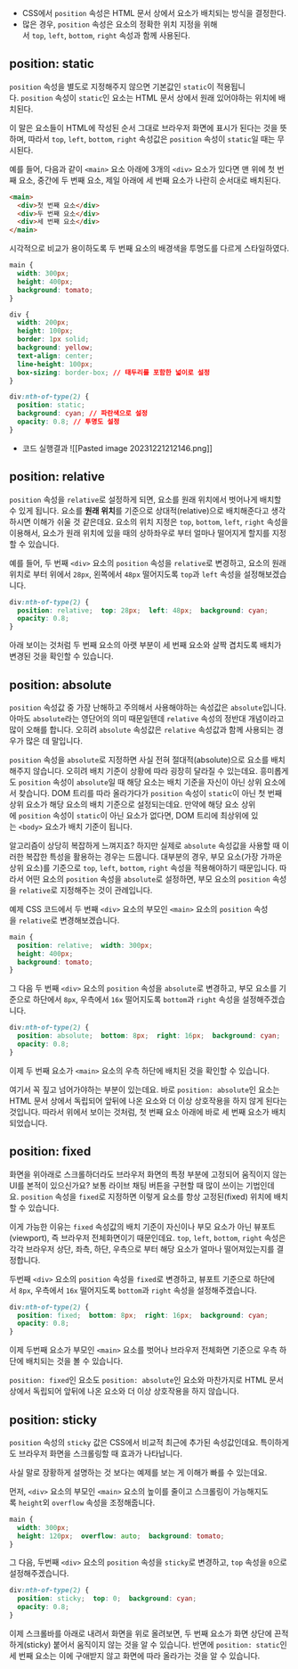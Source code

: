 - CSS에서 `position` 속성은 HTML 문서 상에서 요소가 배치되는 방식을 결정한다.
- 많은 경우, `position` 속성은 요소의 정확한 위치 지정을 위해서 `top`, `left`, `bottom`, `right` 속성과 함께 사용된다.

## position: static

`position` 속성을 별도로 지정해주지 않으면 기본값인 `static`이 적용됩니다. `position` 속성이 `static`인 요소는 HTML 문서 상에서 원래 있어야하는 위치에 배치된다.

이 말은 요소들이 HTML에 작성된 순서 그대로 브라우저 화면에 표시가 된다는 것을 뜻하며, 따라서 `top`, `left`, `bottom`, `right` 속성값은 `position` 속성이 `static`일 때는 무시된다.

예를 들어, 다음과 같이 `<main>` 요소 아래에 3개의 `<div>` 요소가 있다면 맨 위에 첫 번째 요소, 중간에 두 번째 요소, 제일 아래에 세 번째 요소가 나란히 순서대로 배치된다.

```html
<main>
  <div>첫 번째 요소</div>
  <div>두 번째 요소</div>
  <div>세 번째 요소</div>
</main>
```

시각적으로 비교가 용이하도록 두 번째 요소의 배경색을 투명도를 다르게 스타일하였다.

```css
main {
  width: 300px;
  height: 400px;
  background: tomato;
}

div {
  width: 200px;
  height: 100px;
  border: 1px solid;
  background: yellow;
  text-align: center;
  line-height: 100px;
  box-sizing: border-box; // 태두리를 포함한 넓이로 설정
}

div:nth-of-type(2) {
  position: static;
  background: cyan; // 파란색으로 설정
  opacity: 0.8; // 투명도 설정
}
```

- 코드 실행결과
![[Pasted image 20231221212146.png]]
## position: relative

`position` 속성을 `relative`로 설정하게 되면, 요소를 원래 위치에서 벗어나게 배치할 수 있게 됩니다. 요소를 **원래 위치**를 기준으로 상대적(relative)으로 배치해준다고 생각하시면 이해가 쉬울 것 같은데요. 요소의 위치 지정은 `top`, `bottom`, `left`, `right` 속성을 이용해서, 요소가 원래 위치에 있을 때의 상하좌우로 부터 얼마나 떨어지게 할지를 지정할 수 있습니다.

예를 들어, 두 번째 `<div>` 요소의 `position` 속성을 `relative`로 변경하고, 요소의 원래 위치로 부터 위에서 `28px`, 왼쪽에서 `48px` 떨어지도록 `top`과 `left` 속성을 설정해보겠습니다.

```css
div:nth-of-type(2) {
  position: relative;  top: 28px;  left: 48px;  background: cyan;
  opacity: 0.8;
}
```

아래 보이는 것처럼 두 번째 요소의 아랫 부분이 세 번째 요소와 살짝 겹치도록 배치가 변경된 것을 확인할 수 있습니다.

## [](https://www.daleseo.com/css-position/#position-absolute)position: absolute

`position` 속성값 중 가장 난해하고 주의해서 사용해야하는 속성값은 `absolute`입니다. 아마도 `absolute`라는 영단어의 의미 때문일텐데 `relative` 속성의 정반대 개념이라고 많이 오해를 합니다. 오히려 `absolute` 속성값은 `relative` 속성값과 함께 사용되는 경우가 많은 데 말입니다.

`position` 속성을 `absolute`로 지정하면 사실 전혀 절대적(absolute)으로 요소를 배치해주지 않습니다. 오히려 배치 기준이 상황에 따라 굉장히 달라질 수 있는데요. 흥미롭게도 `position` 속성이 `absolute`일 때 해당 요소는 배치 기준을 자신이 아닌 상위 요소에서 찾습니다. DOM 트리를 따라 올라가다가 `position` 속성이 `static`이 아닌 첫 번째 상위 요소가 해당 요소의 배치 기준으로 설정되는데요. 만약에 해당 요소 상위에 `position` 속성이 `static`이 아닌 요소가 없다면, DOM 트리에 최상위에 있는 `<body>` 요소가 배치 기준이 됩니다.

알고리즘이 상당히 복잡하게 느껴지죠? 하지만 실제로 `absolute` 속성값을 사용할 때 이러한 복잡한 특성을 활용하는 경우는 드뭅니다. 대부분의 경우, 부모 요소(가장 가까운 상위 요소)를 기준으로 `top`, `left`, `bottom`, `right` 속성을 적용해야하기 때문입니다. 따라서 어떤 요소의 `position` 속성을 `absolute`로 설정하면, 부모 요소의 `position` 속성을 `relative`로 지정해주는 것이 관례입니다.

예제 CSS 코드에서 두 번째 `<div>` 요소의 부모인 `<main>` 요소의 `position` 속성을 `relative`로 변경해보겠습니다.

```css
main {
  position: relative;  width: 300px;
  height: 400px;
  background: tomato;
}
```

그 다음 두 번째 `<div>` 요소의 `position` 속성을 `absolute`로 변경하고, 부모 요소를 기준으로 하단에서 `8px`, 우측에서 `16x` 떨어지도록 `bottom`과 `right` 속성을 설정해주겠습니다.

```css
div:nth-of-type(2) {
  position: absolute;  bottom: 8px;  right: 16px;  background: cyan;
  opacity: 0.8;
}
```

이제 두 번째 요소가 `<main>` 요소의 우측 하단에 배치된 것을 확인할 수 있습니다.

여기서 꼭 짚고 넘어가야하는 부분이 있는데요. 바로 `position: absolute`인 요소는 HTML 문서 상에서 독립되어 앞뒤에 나온 요소와 더 이상 상호작용을 하지 않게 된다는 것입니다. 따라서 위에서 보이는 것처럼, 첫 번째 요소 아래에 바로 세 번째 요소가 배치되었습니다.

## [](https://www.daleseo.com/css-position/#position-fixed)position: fixed

화면을 위아래로 스크롤하더라도 브라우저 화면의 특정 부분에 고정되어 움직이지 않는 UI를 본적이 있으신가요? 보통 라이브 채팅 버튼을 구현할 때 많이 쓰이는 기법인데요. `position` 속성을 `fixed`로 지정하면 이렇게 요소를 항상 고정된(fixed) 위치에 배치할 수 있습니다.

이게 가능한 이유는 `fixed` 속성값의 배치 기준이 자신이나 부모 요소가 아닌 뷰포트(viewport), 즉 브라우저 전체화면이기 때문인데요. `top`, `left`, `bottom`, `right` 속성은 각각 브라우저 상단, 좌측, 하단, 우측으로 부터 해당 요소가 얼마나 떨어져있는지를 결정합니다.

두번째 `<div>` 요소의 `position` 속성을 `fixed`로 변경하고, 뷰포트 기준으로 하단에서 `8px`, 우측에서 `16x` 떨어지도록 `bottom`과 `right` 속성을 설정해주겠습니다.

```css
div:nth-of-type(2) {
  position: fixed;  bottom: 8px;  right: 16px;  background: cyan;
  opacity: 0.8;
}
```

이제 두번째 요소가 부모인 `<main>` 요소를 벗어나 브라우저 전체화면 기준으로 우측 하단에 배치되는 것을 볼 수 있습니다.

`position: fixed`인 요소도 `position: absolute`인 요소와 마찬가지로 HTML 문서 상에서 독립되어 앞뒤에 나온 요소와 더 이상 상호작용을 하지 않습니다.

## [](https://www.daleseo.com/css-position/#position-sticky)position: sticky

`position` 속성의 `sticky` 값은 CSS에서 비교적 최근에 추가된 속성값인데요. 특이하게도 브라우저 화면을 스크롤링할 때 효과가 나타납니다.

사실 말로 장황하게 설명하는 것 보다는 예제를 보는 게 이해가 빠를 수 있는데요.

먼저, `<div>` 요소의 부모인 `<main>` 요소의 높이를 줄이고 스크롤링이 가능해지도록 `height`외 `overflow` 속성을 조정해줍니다.

```css
main {
  width: 300px;
  height: 120px;  overflow: auto;  background: tomato;
}
```

그 다음, 두번째 `<div>` 요소의 `position` 속성을 `sticky`로 변경하고, `top` 속성을 `0`으로 설정해주겠습니다.

```css
div:nth-of-type(2) {
  position: sticky;  top: 0;  background: cyan;
  opacity: 0.8;
}
```

이제 스크롤바를 아래로 내려서 화면을 위로 올려보면, 두 번째 요소가 화면 상단에 끈적하게(sticky) 붙어서 움직이지 않는 것을 알 수 있습니다. 반면에 `position: static`인 세 번째 요소는 이에 구애받지 않고 화면에 따라 올라가는 것을 알 수 있습니다.

